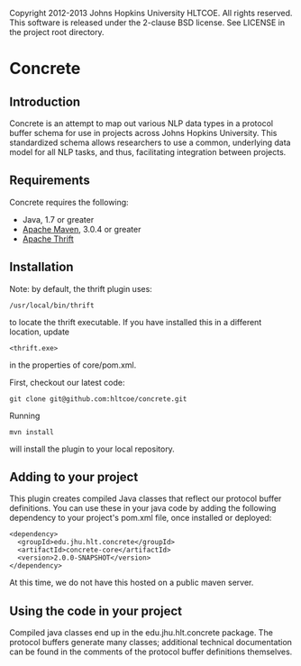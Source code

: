 Copyright 2012-2013 Johns Hopkins University HLTCOE. All rights reserved.
This software is released under the 2-clause BSD license.
See LICENSE in the project root directory.

Concrete
========

Introduction
------------

Concrete is an attempt to map out various NLP data types in a
protocol buffer schema for use in projects across Johns Hopkins University.
This standardized schema allows researchers to use a common, underlying data
model for all NLP tasks, and thus, facilitating integration between projects.

Requirements
------------

Concrete requires the following:
* Java, 1.7 or greater
* [Apache Maven](http://maven.apache.org/), 3.0.4 or greater
* [Apache Thrift](http://thrift.apache.org/)

Installation
------------

Note: by default, the thrift plugin uses:
    
    /usr/local/bin/thrift
    
to locate the thrift executable. If you have installed this in a different location, update

    <thrift.exe>
    
in the properties of core/pom.xml. 

First, checkout our latest code:

    git clone git@github.com:hltcoe/concrete.git

Running

    mvn install

will install the plugin to your local repository.

Adding to your project
----------------------

This plugin creates compiled Java classes that reflect our protocol buffer
definitions. You can use these in your java code by adding the following
dependency to your project's pom.xml file, once installed or deployed:

    <dependency>
      <groupId>edu.jhu.hlt.concrete</groupId>
      <artifactId>concrete-core</artifactId>
      <version>2.0.0-SNAPSHOT</version>
    </dependency>

At this time, we do not have this hosted on a public maven server.

Using the code in your project
------------------------------

Compiled java classes end up in the edu.jhu.hlt.concrete package. The protocol
buffers generate many classes; additional technical documentation can be found
in the comments of the protocol buffer definitions themselves.
